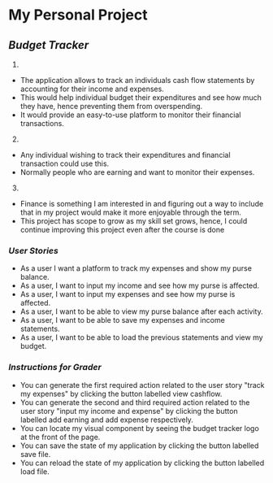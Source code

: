 # My Personal Project

## ***Budget Tracker***


1. 
-   The application allows to track an individuals cash flow statements by accounting for their income and expenses.
-   This would help individual budget their expenditures and see how much they have, hence preventing them from overspending. 
-   It would provide an easy-to-use platform to monitor their financial transactions. 

2.
- Any individual wishing to track their expenditures and financial transaction could use this. 
- Normally people who are earning and want to monitor their expenses.

3. 
- Finance is something I am interested in and figuring out a way to include that in my project would make it 
more enjoyable through the term.
- This project has scope to grow as my skill set grows, hence, I could continue improving this project even after 
the course is done
  


### *User Stories*

- As a user I want a platform to track my expenses and show my purse balance.
- As a user, I want to input my income and see how my purse is affected.
- As a user, I want to input my expenses and see how my purse is affected.
- As a user, I want to be able to view my purse balance after each activity.
- As a user, I want to be able to save my expenses and income statements.
- As a user, I want to be able to load the previous statements and view my budget.



### *Instructions for Grader*
- You can generate the first required action related to the user story "track my expenses" by clicking the button
  labelled view cashflow.
- You can generate the second and third required action related to the user story "input my income and expense" by 
  clicking the button labelled add earning and add expense respectively.
- You can locate my visual component by seeing the budget tracker logo at the front of the page.
- You can save the state of my application by clicking the button labelled save file.
- You can reload the state of my application by clicking the button labelled load file.